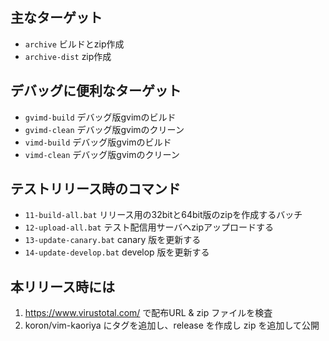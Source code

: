 ﻿## 主なターゲット

*   `archive` ビルドとzip作成
*   `archive-dist` zip作成

## デバッグに便利なターゲット

*   `gvimd-build` デバッグ版gvimのビルド
*   `gvimd-clean` デバッグ版gvimのクリーン
*   `vimd-build` デバッグ版gvimのビルド
*   `vimd-clean` デバッグ版gvimのクリーン

## テストリリース時のコマンド

*   `11-build-all.bat` リリース用の32bitと64bit版のzipを作成するバッチ
*   `12-upload-all.bat` テスト配信用サーバへzipアップロードする
*   `13-update-canary.bat` canary 版を更新する
*   `14-update-develop.bat` develop 版を更新する

## 本リリース時には

1.  https://www.virustotal.com/ で配布URL & zip ファイルを検査
2.  koron/vim-kaoriya にタグを追加し、release を作成し zip を追加して公開
